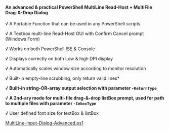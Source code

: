 #### An advanced & practical PowerShell MultiLine Read-Host + MultiFile Drag-&-Drop Dialog

√ A Portable Function that can be used in any PowerShell scripts

√ A Textbox multi-line Read-Host GUI with Confirm Cancel prompt (Windows Form)

√ Works on both PowerShell ISE & Console

√ Displays correctly on both Low & high DPI display

√ Automatically scales window size according to monitor resolution

√ Built-in empty-line scrubbing, only return valid lines*

√ **Built-in string-OR-array output selection with parameter `-ReturnType`**

√ **A 2nd-ary mode for multi-file drag-&-drop listBox prompt, used for path to multiple files with parameter `-InboxType`**

√ User defined font size for textBox & listBox

[MultiLine-Input-Dialog-Advanced.ps1](MultiLine-Input-Dialog-Advanced.ps1)
